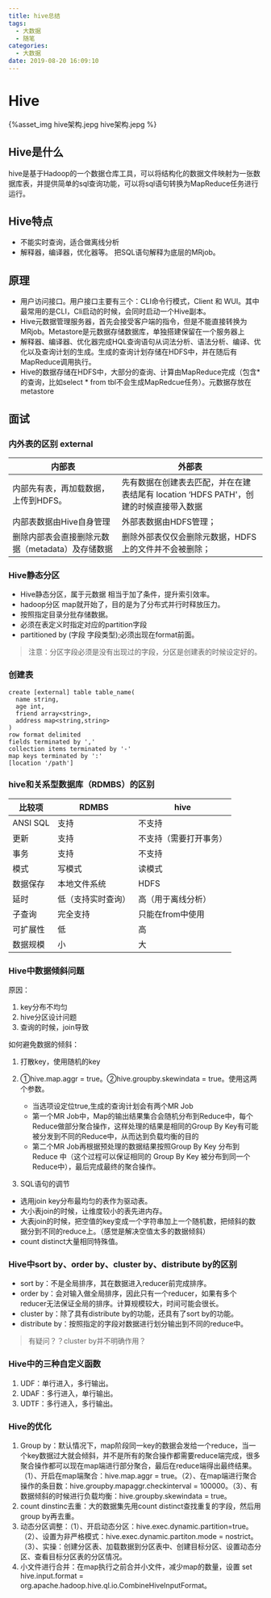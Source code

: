 ```yaml
---
title: hive总结
tags:
  - 大数据
  - 随笔
categories:
  - 大数据
date: 2019-08-20 16:09:10
---
```


# Hive
{%asset_img hive架构.jepg hive架构.jepg %}
## Hive是什么

hive是基于Hadoop的一个数据仓库工具，可以将结构化的数据文件映射为一张数据库表，并提供简单的sql查询功能，可以将sql语句转换为MapReduce任务进行运行。 

## Hive特点

- 不能实时查询，适合做离线分析
- 解释器，编译器，优化器等。 把SQL语句解释为底层的MRjob。

## 原理

- 用户访问接口。用户接口主要有三个：CLI命令行模式，Client 和 WUI。其中最常用的是CLI，Cli启动的时候，会同时启动一个Hive副本。
- Hive元数据管理服务器，首先会接受客户端的指令，但是不能直接转换为MRjob。Metastore是元数据存储数据库，单独搭建保留在一个服务器上
- 解释器、编译器、优化器完成HQL查询语句从词法分析、语法分析、编译、优化以及查询计划的生成。生成的查询计划存储在HDFS中，并在随后有MapReduce调用执行。
- Hive的数据存储在HDFS中，大部分的查询、计算由MapReduce完成（包含*的查询，比如select * from tbl不会生成MapRedcue任务）。元数据存放在metastore

## 面试
### 内外表的区别 external

内部表|外部表
--|---
内部先有表，再加载数据，上传到HDFS。| 先有数据在创建表去匹配，并在在建表结尾有 location ‘HDFS PATH'，创建的时候直接带入数据
内部表数据由Hive自身管理|外部表数据由HDFS管理；
删除内部表会直接删除元数据（metadata）及存储数据|删除外部表仅仅会删除元数据，HDFS上的文件并不会被删除；


### Hive静态分区
- Hive静态分区，属于元数据 相当于加了条件，提升索引效率。
- hadoop分区 map就开始了，目的是为了分布式并行时释放压力。
- 按照指定目录分批存储数据。
- 必须在表定义时指定对应的partition字段
- partitioned by (字段 字段类型);必须出现在format前面。
> 注意：分区字段必须是没有出现过的字段，分区是创建表的时候设定好的。

### 创建表
```hive
create [external] table table_name(
  name string,
  age int,
  friend array<string>,
  address map<string,string>
)
row format delimited
fields terminated by ','
collection items terminated by '-'
map keys terminated by ':'
[location '/path']
```

### hive和关系型数据库（RDMBS）的区别
比较项|RDMBS|hive
---|---|---
ANSI SQL| 支持 |不支持
更新|支持|不支持（需要打开事务）
事务|支持|不支持
模式|写模式|读模式
数据保存|本地文件系统|HDFS
延时|低（支持实时查询）|高（用于离线分析）
子查询|完全支持|只能在from中使用
可扩展性|低|高
数据规模|小|大

### Hive中数据倾斜问题
原因：
1. key分布不均匀
2. hive分区设计问题
3. 查询的时候，join导致
   
如何避免数据的倾斜：
1. 打散key，使用随机的key
2. ①hive.map.aggr = true。②hive.groupby.skewindata = true。使用这两个参数。
   - 当选项设定位true,生成的查询计划会有两个MR Job
   - 第一个MR Job中，Map的输出结果集合会随机分布到Reduce中，每个Reduce做部分聚合操作，这样处理的结果是相同的Group By Key有可能被分发到不同的Reduce中，从而达到负载均衡的目的
   - 第二个MR Job再根据预处理的数据结果按照Group By Key 分布到 Reduce 中（这个过程可以保证相同的 Group By Key 被分布到同一个Reduce中），最后完成最终的聚合操作。

3. SQL语句的调节
  - 选用join key分布最均匀的表作为驱动表。
  - 大小表join的时候，让维度较小的表先进内存。
  - 大表join的时候，把空值的key变成一个字符串加上一个随机数，把倾斜的数据分到不同的reduce上。（感觉是解决空值太多的数据倾斜）
  - count distinct大量相同特殊值。


### Hive中sort by、order by、cluster by、distribute by的区别
- sort by：不是全局排序，其在数据进入reducer前完成排序。
- order by：会对输入做全局排序，因此只有一个reducer，如果有多个reducer无法保证全局的排序。计算规模较大，时间可能会很长。
- cluster by：除了具有distribute by的功能，还具有了sort by的功能。
- distribute by：按照指定的字段对数据进行划分输出到不同的reduce中。
> 有疑问？？cluster by并不明确作用？

### Hive中的三种自定义函数

1. UDF：单行进入，多行输出。
2. UDAF：多行进入，单行输出。
3. UDTF：多行进入，多行输出。

### Hive的优化

1. Group by：默认情况下，map阶段同一key的数据会发给一个reduce，当一个key数据过大就会倾斜，并不是所有的聚合操作都需要reduce端完成，很多聚合操作都可以现在map端进行部分聚合，最后在reduce端得出最终结果。（1）、开启在map端聚合：hive.map.aggr = true。（2）、在map端进行聚合操作的条目数：hive.groupby.mapaggr.checkinterval = 100000。（3）、有数据倾斜的时候进行负载均衡：hive.groupby.skewindata = true。 
2. count dinstinc去重：大的数据集先用count distinct查找重复的字段，然后用group by再去重。
3. 动态分区调整：（1）、开启动态分区：hive.exec.dynamic.partition=true。（2）、设置为非严格模式：hive.exec.dynamic.partiton.mode = nostrict。（3）、实操：创建分区表、加载数据到分区表中、创建目标分区、设置动态分区、查看目标分区表的分区情况。
4. 小文件进行合并：在map执行之前合并小文件，减少map的数量，设置 set hive.input.format = org.apache.hadoop.hive.ql.io.CombineHiveInputFormat。


















